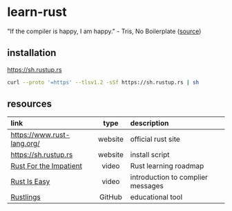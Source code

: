 # learn-rust


"If the compiler is happy, I am happy." - Tris, No Boilerplate ([source](https://youtu.be/CJtvnepMVAU?t=423))

## installation
https://sh.rustup.rs
```sh
curl --proto '=https' --tlsv1.2 -sSf https://sh.rustup.rs | sh
```

## resources
link | type | description
:--- | :---: | :--- |
https://www.rust-lang.org/ | website | official rust site
https://sh.rustup.rs | website | install script
[Rust For the Impatient](https://www.youtube.com/watch?v=br3GIIQeefY&t=264s) | video | Rust learning roadmap
[Rust Is Easy](https://www.youtube.com/watch?v=CJtvnepMVAU) | video | introduction to complier messages
[Rustlings](https://github.com/rust-lang/rustlings) | GitHub | educational tool



